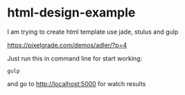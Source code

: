 # html-design-example
I am trying to create html template use jade, stulus and gulp

https://pixelgrade.com/demos/adler/?p=4

Just run this in command line for start working:

```
gulp
```

and go to <a href="http://localhost:5000" target="_blank">http://localhost:5000</a> for watch results

